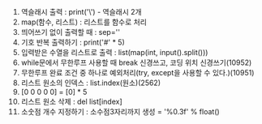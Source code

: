 1. 역슬래시 출력 : print('\\') - 역슬래시 2개  
2. map(함수, 리스트) : 리스트를 함수로 처리  
3. 띄어쓰기 없이 출력할 때 : sep=''  
4. 기호 반복 출력하기 : print('#' * 5)  
5. 입력받은 수열을 리스트로 출력 : list(map(int, input().split()))
6. while문에서 무한루프 사용할 때 break 신경쓰고, 코딩 위치 신경쓰기(10952)
7. 무한루프 완료 조건 중 하나로 예외처리(try, except을 사용할 수 있다.)(10951)
8. 리스트 원소의 인덱스 : list.index(원소)(2562)
9. [0 0 0 0 0] = [0] * 5
10. 리스트 원소 삭제 : del list[index]
11. 소숫점 개수 지정하기 : 소수점3자리까지 생성 = '%0.3f' % float()